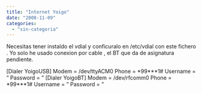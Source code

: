 ```yaml
---
title: "Internet Yoigo"
date: "2008-11-09"
categories: 
  - "sin-categoria"
---
```


Necesitas tener instaldo el vdial y conficuralo en /etc/vdial con este fichero . Yo solo he usado conexion por cable , el BT que da de asignatura pendiente.

\[Dialer YoigoUSB\] Modem = /dev/ttyACM0 Phone = \*99\*\*\*1# Username = ” Password = ” \[Dialer YoigoBT\] Modem = /dev/rfcomm0 Phone = \*99\*\*\*1# Username = ” Password = ”
